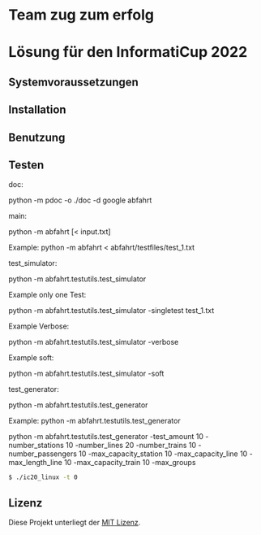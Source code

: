 # Team zug zum erfolg
# Lösung für den InformatiCup 2022

## Systemvoraussetzungen

## Installation

## Benutzung

## Testen
doc:

python -m pdoc -o ./doc -d google abfahrt

main:

python -m abfahrt [< input.txt]

Example:
python -m abfahrt < abfahrt/testfiles/test_1.txt


test_simulator:

python -m abfahrt.testutils.test_simulator

Example only one Test:

python -m abfahrt.testutils.test_simulator -singletest test_1.txt

Example Verbose:

python -m abfahrt.testutils.test_simulator -verbose

Example soft:

python -m abfahrt.testutils.test_simulator -soft

test_generator:

python -m abfahrt.testutils.test_generator

Example:
python -m abfahrt.testutils.test_generator


python -m abfahrt.testutils.test_generator -test_amount 10 -number_stations 10 -number_lines 20 -number_trains 10 -number_passengers 10 -max_capacity_station 10 -max_capacity_line 10 -max_length_line 10 -max_capacity_train 10 -max_groups


```sh
$ ./ic20_linux -t 0
```

## Lizenz

Diese Projekt unterliegt der [MIT Lizenz](./LICENSE).
